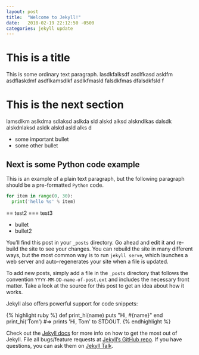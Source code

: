 ```yaml
---
layout: post
title:  "Welcome to Jekyll!"
date:   2018-02-19 22:12:50 -0500
categories: jekyll update
---
```


# This is a title
This is some ordinary text paragraph. lasdkfalksdf asdlfkasd asldfm asdflaskdmf asdflkamsdlkf asdlkfmasld falsdkfmas dfalsdkfsld f

# This is the next section
lamsdlkm aslkdma sdlaksd aslkda sld alskd alksd alskndlkas dalsdk alskdnlaksd asldk alskd asld alks d
- some important bullet
- some other bullet

## Next is some **Python** code example
This is an example of a plain text paragraph, but the following paragraph should be a pre-formatted `Python` code.
```Python
for item in range(0, 30):
  print('hello %s' % item)
```








== test2
=== test3

- bullet
- bullet2




You’ll find this post in your `_posts` directory. Go ahead and edit it and re-build the site to see your changes. You can rebuild the site in many different ways, but the most common way is to run `jekyll serve`, which launches a web server and auto-regenerates your site when a file is updated.

To add new posts, simply add a file in the `_posts` directory that follows the convention `YYYY-MM-DD-name-of-post.ext` and includes the necessary front matter. Take a look at the source for this post to get an idea about how it works.

Jekyll also offers powerful support for code snippets:

{% highlight ruby %}
def print_hi(name)
  puts "Hi, #{name}"
end
print_hi('Tom')
#=> prints 'Hi, Tom' to STDOUT.
{% endhighlight %}

Check out the [Jekyll docs][jekyll-docs] for more info on how to get the most out of Jekyll. File all bugs/feature requests at [Jekyll’s GitHub repo][jekyll-gh]. If you have questions, you can ask them on [Jekyll Talk][jekyll-talk].

[jekyll-docs]: https://jekyllrb.com/docs/home
[jekyll-gh]:   https://github.com/jekyll/jekyll
[jekyll-talk]: https://talk.jekyllrb.com/
